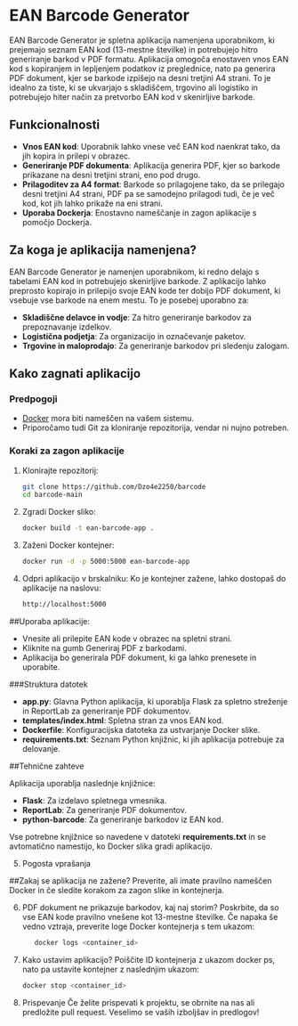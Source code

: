 # EAN Barcode Generator

EAN Barcode Generator je spletna aplikacija namenjena uporabnikom, ki prejemajo seznam EAN kod (13-mestne številke) in potrebujejo hitro generiranje barkod v PDF formatu. Aplikacija omogoča enostaven vnos EAN kod s kopiranjem in lepljenjem podatkov iz preglednice, nato pa generira PDF dokument, kjer se barkode izpišejo na desni tretjini A4 strani. To je idealno za tiste, ki se ukvarjajo s skladiščem, trgovino ali logistiko in potrebujejo hiter način za pretvorbo EAN kod v skenirljive barkode.

## Funkcionalnosti

- **Vnos EAN kod**: Uporabnik lahko vnese več EAN kod naenkrat tako, da jih kopira in prilepi v obrazec.
- **Generiranje PDF dokumenta**: Aplikacija generira PDF, kjer so barkode prikazane na desni tretjini strani, eno pod drugo.
- **Prilagoditev za A4 format**: Barkode so prilagojene tako, da se prilegajo desni tretjini A4 strani, PDF pa se samodejno prilagodi tudi, če je več kod, kot jih lahko prikaže na eni strani.
- **Uporaba Dockerja**: Enostavno nameščanje in zagon aplikacije s pomočjo Dockerja.

## Za koga je aplikacija namenjena?

EAN Barcode Generator je namenjen uporabnikom, ki redno delajo s tabelami EAN kod in potrebujejo skenirljive barkode. Z aplikacijo lahko preprosto kopirajo in prilepijo svoje EAN kode ter dobijo PDF dokument, ki vsebuje vse barkode na enem mestu. To je posebej uporabno za:

- **Skladiščne delavce in vodje**: Za hitro generiranje barkodov za prepoznavanje izdelkov.
- **Logistična podjetja**: Za organizacijo in označevanje paketov.
- **Trgovine in maloprodajo**: Za generiranje barkodov pri sledenju zalogam.

## Kako zagnati aplikacijo

### Predpogoji

- [Docker](https://www.docker.com/) mora biti nameščen na vašem sistemu.
- Priporočamo tudi Git za kloniranje repozitorija, vendar ni nujno potreben.

### Koraki za zagon aplikacije

1. Klonirajte repozitorij:
   ```bash
   git clone https://github.com/Dzo4e2250/barcode
   cd barcode-main
2. Zgradi Docker sliko:
   ```bash
   docker build -t ean-barcode-app .
3. Zaženi Docker kontejner:
   ```bash
   docker run -d -p 5000:5000 ean-barcode-app
4. Odpri aplikacijo v brskalniku: Ko je kontejner zažene, lahko dostopaš do aplikacije na naslovu:
   ```bash
   http://localhost:5000

##Uporaba aplikacije:

- Vnesite ali prilepite EAN kode v obrazec na spletni strani.
- Kliknite na gumb Generiraj PDF z barkodami.
- Aplikacija bo generirala PDF dokument, ki ga lahko prenesete in uporabite.

###Struktura datotek

- **app.py**: Glavna Python aplikacija, ki uporablja Flask za spletno streženje in ReportLab za generiranje PDF dokumentov.
- **templates/index.html**: Spletna stran za vnos EAN kod.
- **Dockerfile**: Konfiguracijska datoteka za ustvarjanje Docker slike.
- **requirements.txt**: Seznam Python knjižnic, ki jih aplikacija potrebuje za delovanje.

##Tehnične zahteve

Aplikacija uporablja naslednje knjižnice:

- **Flask**: Za izdelavo spletnega vmesnika.
- **ReportLab**: Za generiranje PDF dokumentov.
- **python-barcode**: Za generiranje barkodov iz EAN kod.

Vse potrebne knjižnice so navedene v datoteki **requirements.txt** in se avtomatično namestijo, ko Docker slika gradi aplikacijo.

5. Pogosta vprašanja

##Zakaj se aplikacija ne zažene?
Preverite, ali imate pravilno nameščen Docker in če sledite korakom za zagon slike in kontejnerja.

6. PDF dokument ne prikazuje barkodov, kaj naj storim?
Poskrbite, da so vse EAN kode pravilno vnešene kot 13-mestne številke. Če napaka še vedno vztraja, preverite loge Docker kontejnerja s tem ukazom:
   ```bash
      docker logs <container_id>

7. Kako ustavim aplikacijo?
Poiščite ID kontejnerja z ukazom docker ps, nato pa ustavite kontejner z naslednjim ukazom:
   ```bash
   docker stop <container_id>
8. Prispevanje
Če želite prispevati k projektu, se obrnite na nas ali predložite pull request. Veselimo se vaših izboljšav in predlogov!




  

